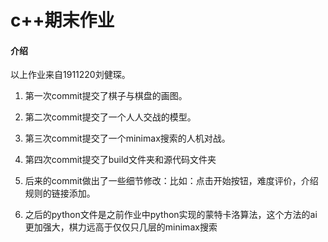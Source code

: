 # c++期末作业

#### 介绍
以上作业来自1911220刘健琛。

1. 第一次commit提交了棋子与棋盘的画图。

2. 第二次commit提交了一个人人交战的模型。

3. 第三次commit提交了一个minimax搜索的人机对战。

4. 第四次commit提交了build文件夹和源代码文件夹

5. 后来的commit做出了一些细节修改：比如：点击开始按钮，难度评价，介绍规则的链接添加。

6. 之后的python文件是之前作业中python实现的蒙特卡洛算法，这个方法的ai更加强大，棋力远高于仅仅只几层的minimax搜索